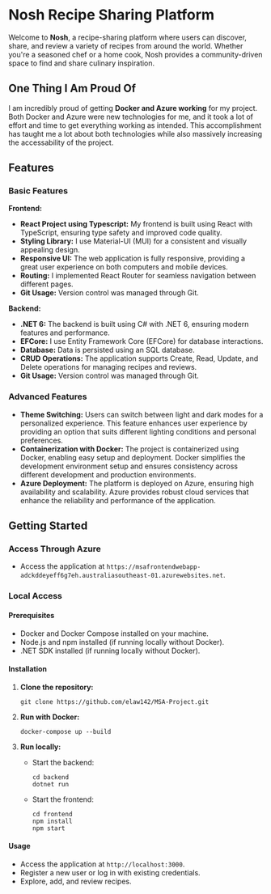
# Nosh Recipe Sharing Platform

Welcome to **Nosh**, a recipe-sharing platform where users can discover, share, and review a variety of recipes from around the world. Whether you're a seasoned chef or a home cook, Nosh provides a community-driven space to find and share culinary inspiration.

## One Thing I Am Proud Of

I am incredibly proud of getting **Docker and Azure working** for my project. Both Docker and Azure were new technologies for me, and it took a lot of effort and time to get everything working as intended. This accomplishment has taught me a lot about both technologies while also massively increasing the accessability of the project.

## Features

### Basic Features

**Frontend:**

-   **React Project using Typescript:** My frontend is built using React with TypeScript, ensuring type safety and improved code quality.
-   **Styling Library:** I use Material-UI (MUI) for a consistent and visually appealing design.
-   **Responsive UI:** The web application is fully responsive, providing a great user experience on both computers and mobile devices.
-   **Routing:** I implemented React Router for seamless navigation between different pages.
-   **Git Usage:** Version control was managed through Git.

**Backend:**

-   **.NET 6:** The backend is built using C# with .NET 6, ensuring modern features and performance.
-   **EFCore:** I use Entity Framework Core (EFCore) for database interactions.
-   **Database:** Data is persisted using an SQL database.
-   **CRUD Operations:** The application supports Create, Read, Update, and Delete operations for managing recipes and reviews.
-   **Git Usage:** Version control was managed through Git.

### Advanced Features

-   **Theme Switching:** Users can switch between light and dark modes for a personalized experience. This feature enhances user experience by providing an option that suits different lighting conditions and personal preferences.
-   **Containerization with Docker:** The project is containerized using Docker, enabling easy setup and deployment. Docker simplifies the development environment setup and ensures consistency across different development and production environments.
-   **Azure Deployment:** The platform is deployed on Azure, ensuring high availability and scalability. Azure provides robust cloud services that enhance the reliability and performance of the application.

## Getting Started

### Access Through Azure
-   Access the application at `https://msafrontendwebapp-adckddeyeff6g7eh.australiasoutheast-01.azurewebsites.net`.

### Local Access

#### Prerequisites

-   Docker and Docker Compose installed on your machine.
-   Node.js and npm installed (if running locally without Docker).
-   .NET SDK installed (if running locally without Docker).

#### Installation

1.  **Clone the repository:**

    `git clone https://github.com/elaw142/MSA-Project.git` 
    
3.  **Run with Docker:**
    
    
    
    `docker-compose up --build` 
    
4.  **Run locally:**
    
    -   Start the backend:
        
        
        `cd backend`\
        `dotnet run` 
        
    -   Start the frontend:
        
        
        
        `cd frontend`\
        `npm install`\
        `npm start` 
        

#### Usage

-   Access the application at `http://localhost:3000`.
-   Register a new user or log in with existing credentials.
-   Explore, add, and review recipes.
